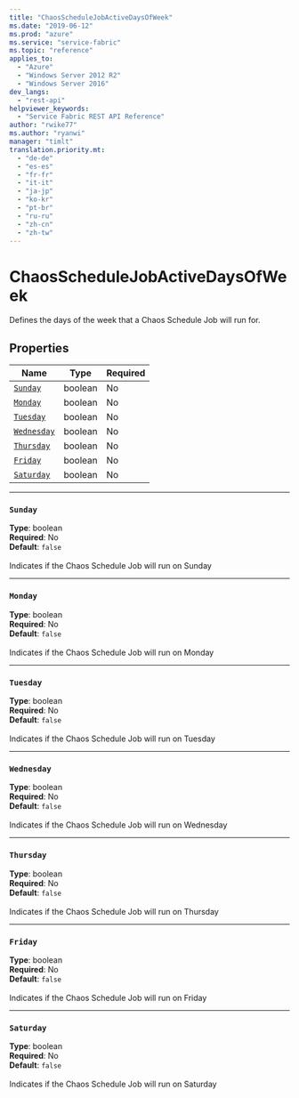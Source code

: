 ```yaml
---
title: "ChaosScheduleJobActiveDaysOfWeek"
ms.date: "2019-06-12"
ms.prod: "azure"
ms.service: "service-fabric"
ms.topic: "reference"
applies_to: 
  - "Azure"
  - "Windows Server 2012 R2"
  - "Windows Server 2016"
dev_langs: 
  - "rest-api"
helpviewer_keywords: 
  - "Service Fabric REST API Reference"
author: "rwike77"
ms.author: "ryanwi"
manager: "timlt"
translation.priority.mt: 
  - "de-de"
  - "es-es"
  - "fr-fr"
  - "it-it"
  - "ja-jp"
  - "ko-kr"
  - "pt-br"
  - "ru-ru"
  - "zh-cn"
  - "zh-tw"
---
```

# ChaosScheduleJobActiveDaysOfWeek

Defines the days of the week that a Chaos Schedule Job will run for.

## Properties
| Name | Type | Required |
| --- | --- | --- |
| [`Sunday`](#sunday) | boolean | No |
| [`Monday`](#monday) | boolean | No |
| [`Tuesday`](#tuesday) | boolean | No |
| [`Wednesday`](#wednesday) | boolean | No |
| [`Thursday`](#thursday) | boolean | No |
| [`Friday`](#friday) | boolean | No |
| [`Saturday`](#saturday) | boolean | No |

____
### `Sunday`
__Type__: boolean <br/>
__Required__: No<br/>
__Default__: `false` <br/>
<br/>
Indicates if the Chaos Schedule Job will run on Sunday

____
### `Monday`
__Type__: boolean <br/>
__Required__: No<br/>
__Default__: `false` <br/>
<br/>
Indicates if the Chaos Schedule Job will run on Monday

____
### `Tuesday`
__Type__: boolean <br/>
__Required__: No<br/>
__Default__: `false` <br/>
<br/>
Indicates if the Chaos Schedule Job will run on Tuesday

____
### `Wednesday`
__Type__: boolean <br/>
__Required__: No<br/>
__Default__: `false` <br/>
<br/>
Indicates if the Chaos Schedule Job will run on Wednesday

____
### `Thursday`
__Type__: boolean <br/>
__Required__: No<br/>
__Default__: `false` <br/>
<br/>
Indicates if the Chaos Schedule Job will run on Thursday

____
### `Friday`
__Type__: boolean <br/>
__Required__: No<br/>
__Default__: `false` <br/>
<br/>
Indicates if the Chaos Schedule Job will run on Friday

____
### `Saturday`
__Type__: boolean <br/>
__Required__: No<br/>
__Default__: `false` <br/>
<br/>
Indicates if the Chaos Schedule Job will run on Saturday
